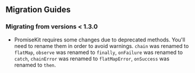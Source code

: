 ## Migration Guides

### Migrating from versions < 1.3.0
* PromiseKit requires some changes due to deprecated methods. You'll need to rename them in order to avoid warnings. `chain` was renamed to `flatMap`, `observe` was renamed to `finally`, `onFailure` was renamed to `catch`, `chainError` was renamed to `flatMapError`, `onSuccess` was renamed to `then`.